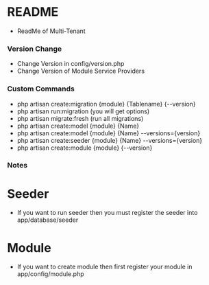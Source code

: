 # README #
* ReadMe of Multi-Tenant

### Version Change ###
* Change Version in config/version.php
* Change Version of Module Service Providers

### Custom Commands ###
* php artisan create:migration {module} {Tablename} {--version}
* php artisan run:migration (you will get options)
* php artisan migrate:fresh (run all migrations)
* php artisan create:model {module} {Name}
* php artisan create:model {module} {Name} --versions={version}
* php artisan create:seeder {module} {Name} --versions={version}
* php artisan create:module {module} {--version}


### Notes ###

# Seeder #
* If you want to run seeder then you must register the seeder into app/database/seeder


# Module #
* If you want to create module then first register your module in app/config/module.php